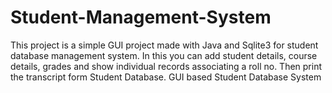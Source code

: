 # Student-Management-System
This project is a simple GUI project made with Java and Sqlite3 for student database management system. In this you can add student details, course details, grades and show individual records associating a roll no. Then print the transcript form Student Database.
 GUI based Student Database System
